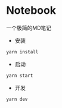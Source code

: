 # Notebook

一个极简的MD笔记

- 安装

```sh
yarn install
```

- 启动

```sh
yarn start
```

- 开发

```bash
yarn dev
```
